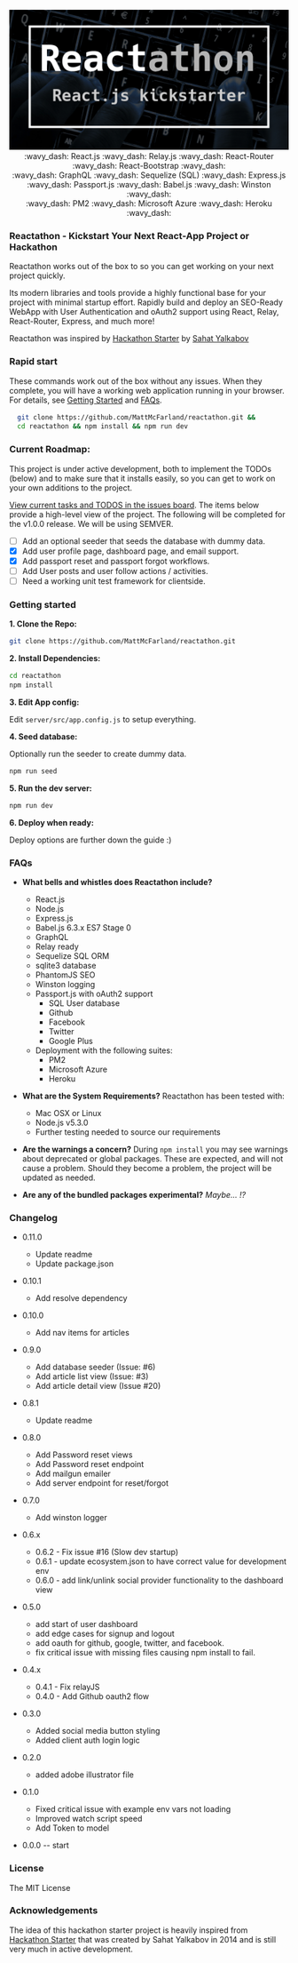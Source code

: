 <p align="center">
  <img src="banner.png"/>
  :wavy_dash: React.js :wavy_dash: Relay.js :wavy_dash: React-Router :wavy_dash: React-Bootstrap :wavy_dash:<br />
  :wavy_dash: GraphQL :wavy_dash: Sequelize (SQL) :wavy_dash: Express.js :wavy_dash: Passport.js :wavy_dash: Babel.js :wavy_dash: Winston :wavy_dash:<br />
  :wavy_dash: PM2 :wavy_dash: Microsoft Azure :wavy_dash: Heroku :wavy_dash:
</p>

### Reactathon - Kickstart Your Next React-App  Project or Hackathon

Reactathon works out of the box to so you can get working on your next project quickly.

Its modern libraries and tools  provide a highly functional base for your project with minimal startup effort. 
Rapidly build and deploy an SEO-Ready WebApp with User Authentication and oAuth2 support using React, Relay, React-Router, Express, and much more!

Reactathon was inspired by [Hackathon Starter](https://github.com/sahat/hackathon-starter)
by [Sahat Yalkabov](https://github.com/sahat)


### Rapid start
These commands work out of the box without any issues. When they complete, you will have a working web application running in your browser. For details, see [Getting Started](#getting-started) and [FAQs](#faqs).

```sh
  git clone https://github.com/MattMcFarland/reactathon.git &&
  cd reactathon && npm install && npm run dev
```
### Current Roadmap:
This project is under active development, both to implement the TODOs (below) and to make sure that it installs easily, so you can get to work on your own additions to the project.

[View current tasks and TODOS in the issues board](https://github.com/MattMcFarland/reactathon/labels/TODO). The items below provide a high-level view of the project.
The following will be completed for the v1.0.0 release. We will be using SEMVER.

- [ ] Add an optional seeder that seeds the database with dummy data.
- [x] Add user profile page, dashboard page, and email support.
- [x] Add passport reset and passport forgot workflows.
- [ ] Add User posts and user follow actions / activities.
- [ ] Need a working unit test framework for clientside.

### Getting started

**1. Clone the Repo:**

```sh
git clone https://github.com/MattMcFarland/reactathon.git 
```

**2. Install Dependencies:**

```sh
cd reactathon
npm install
```

**3. Edit App config:**

Edit `server/src/app.config.js` to setup everything.

**4. Seed database:**

Optionally run the seeder to create dummy data.

```sh
npm run seed
```

**5. Run the dev server:**

```sh
npm run dev
```

**6. Deploy when ready:**

Deploy options are further down the guide :)

### FAQs

- **What bells and whistles does Reactathon include?**

	- React.js
	- Node.js
	- Express.js
	- Babel.js 6.3.x ES7 Stage 0
	- GraphQL
	- Relay ready
	- Sequelize SQL ORM
	- sqlite3 database
	- PhantomJS SEO
  	- Winston logging
	- Passport.js with oAuth2 support
		- SQL User database
		- Github
  		- Facebook
  		- Twitter
  		- Google Plus
	- Deployment with the following suites:
  		- PM2
  		- Microsoft Azure
  		- Heroku

- **What are the System Requirements?** Reactathon has been tested with:
	- Mac OSX or Linux
	- Node.js v5.3.0
	- Further testing needed to source our requirements

- **Are the warnings a concern?** During `npm install` you may see warnings about deprecated or global packages. These are expected, and will not cause a problem. Should they become a problem, the project will be updated as needed.

- **Are any of the bundled packages experimental?** *Maybe... !?*

### Changelog

- 0.11.0
  - Update readme
  - Update package.json

- 0.10.1
  - Add resolve dependency
  
- 0.10.0
  - Add nav items for articles
  
- 0.9.0
  - Add database seeder (Issue: #6)
  - Add article list view (Issue: #3)
  - Add article detail view (Issue #20)
  
- 0.8.1
  - Update readme

- 0.8.0
  
  - Add Password reset views
  - Add Password reset endpoint
  - Add mailgun emailer
  - Add server endpoint for reset/forgot
  
- 0.7.0

  - Add winston logger

- 0.6.x
  - 0.6.2 - Fix issue #16 (Slow dev startup)
  - 0.6.1 - update ecosystem.json to have correct value for development env
  - 0.6.0 - add link/unlink social provider functionality to the dashboard view

- 0.5.0
  - add start of user dashboard
  - add edge cases for signup and logout
  - add oauth for github, google, twitter, and facebook.
  - fix critical issue with missing files causing npm install to fail.

- 0.4.x
  - 0.4.1 - Fix relayJS
  - 0.4.0 - Add Github oauth2 flow

- 0.3.0
  - Added social media button styling
  - Added client auth login logic

- 0.2.0
  - added adobe illustrator file

- 0.1.0

  - Fixed critical issue with example env vars not loading
  - Improved watch script speed
  - Add Token to model

- 0.0.0 -- start

### License

The MIT License

### Acknowledgements

The idea of this hackathon starter project is heavily inspired from [Hackathon Starter](https://github.com/sahat/hackathon-starter) that was created by Sahat Yalkabov in 2014 and is still very much in active development.


